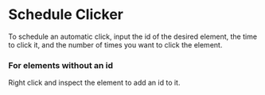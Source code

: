 # Schedule Clicker

To schedule an automatic click, input the id of the desired element, the time to click it, and the number of times you want to click
the element.

### For elements without an id

Right click and inspect the element to add an id to it.
